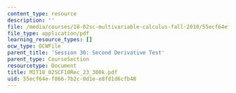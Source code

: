 ```yaml
---
content_type: resource
description: ''
file: /media/courses/18-02sc-multivariable-calculus-fall-2010/55ecf64ef8667b2c0d1ee8fd1d6cfb48_MIT18_02SCF10Rec_23_300k.pdf
file_type: application/pdf
learning_resource_types: []
ocw_type: OCWFile
parent_title: 'Session 30: Second Derivative Test'
parent_type: CourseSection
resourcetype: Document
title: MIT18_02SCF10Rec_23_300k.pdf
uid: 55ecf64e-f866-7b2c-0d1e-e8fd1d6cfb48
---
```

